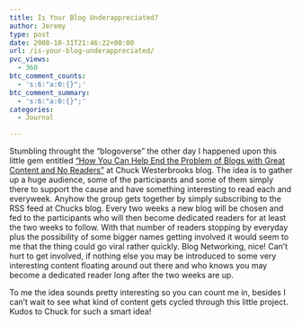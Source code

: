```yaml
---
title: Is Your Blog Underappreciated?
author: Jeremy
type: post
date: 2008-10-31T21:46:22+00:00
url: /is-your-blog-underappreciated/
pvc_views:
  - 360
btc_comment_counts:
  - 's:6:"a:0:{}";'
btc_comment_summary:
  - 's:6:"a:0:{}";'
categories:
  - Journal

---
```

Stumbling throught the &#8220;blogoverse&#8221; the other day I happened upon this little gem entitled [&#8220;How You Can Help End the Problem of Blogs with Great Content and No Readers&#8221;][1] at Chuck Westerbrooks blog. The idea is to gather up a huge audience, some of the participants and some of them simply there to support the cause and have something interesting to read each and everyweek. Anyhow the group gets together by simply subscribing to the RSS feed at Chucks blog. Every two weeks a new blog will be chosen and fed to the participants who will then become dedicated readers for at least the two weeks to follow. With that number of readers stopping by everyday plus the possibility of some bigger names getting involved it would seem to me that the thing could go viral rather quickly. Blog Networking, nice! Can&#8217;t hurt to get involved, if nothing else you may be introduced to some very interesting content floating around out there and who knows you may become a dedicated reader long after the two weeks are up.<!--more-->

To me the idea sounds pretty interesting so you can count me in, besides I can&#8217;t wait to see what kind of content gets cycled through this little project. Kudos to Chuck for such a smart idea!

 [1]: http://chuckwestbrook.com/great-content-no-readers/
